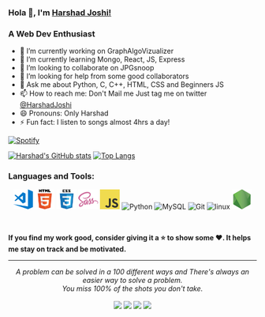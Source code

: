 ### Hola 👋, I'm [Harshad Joshi!](https://harshadjoshi01.github.io/HarshadIntrosite/)
### A Web Dev Enthusiast

- 🔭 I’m currently working on GraphAlgoVizualizer
- 🌱 I’m currently learning Mongo, React, JS, Express
- 👯 I’m looking to collaborate on JPGsnoop
- 🤔 I’m looking for help from some good collaborators
- 💬 Ask me about Python, C, C++, HTML, CSS and Beginners JS
- 📫 How to reach me: Don't Mail me Just tag me on twitter [@HarshadJoshi](https://twitter.com/Harshad93324665)
- 😄 Pronouns: Only Harshad
- ⚡ Fun fact: I listen to songs almost 4hrs a day!


[![Spotify](https://spotifyplayer.vercel.app//api/spotify)](https://open.spotify.com/user/31yx4zlgqsmnlj3n5zdwlkxevcze)

[![Harshad's GitHub stats](https://github-readme-stats.vercel.app/api?username=Harshadjoshi01&theme=dark&show_icons=true)](https://github.com/anuraghazra/github-readme-stats)  [![Top Langs](https://github-readme-stats.vercel.app/api/top-langs/?username=Harshadjoshi01&layout=compact&theme=dark)](https://github.com/anuraghazra/github-readme-stats)

### Languages and Tools:
<p align="center">
<img src="https://raw.githubusercontent.com/github/explore/80688e429a7d4ef2fca1e82350fe8e3517d3494d/topics/visual-studio-code/visual-studio-code.png" alt="VS" width="40" height="40"/>
<img src="https://raw.githubusercontent.com/github/explore/80688e429a7d4ef2fca1e82350fe8e3517d3494d/topics/html/html.png" alt="HTML" width="40" height="40"/>
<img src="https://raw.githubusercontent.com/github/explore/80688e429a7d4ef2fca1e82350fe8e3517d3494d/topics/css/css.png" alt="CSS" width="40" height="40"/>
<img src="https://raw.githubusercontent.com/github/explore/80688e429a7d4ef2fca1e82350fe8e3517d3494d/topics/sass/sass.png" alt="sass" width="40" height="40"/>
<img src="https://raw.githubusercontent.com/github/explore/80688e429a7d4ef2fca1e82350fe8e3517d3494d/topics/javascript/javascript.png" alt="JS" width="40" height="40"/>
<img title="Python" alt="Python" src="https://raw.githubusercontent.com/Thomas-George-T/Thomas-George-T/master/assets/python.svg" width="40" height="40" />
<img title="MySQL" alt="MySQL" src="https://raw.githubusercontent.com/Thomas-George-T/Thomas-George-T/master/assets/mysql.svg" width="40" height="40" />
<img title="Git" alt="Git" src="https://raw.githubusercontent.com/Thomas-George-T/Thomas-George-T/master/assets/git.svg" width="70" height="40" />
<img title="linux" alt="linux" src="https://raw.githubusercontent.com/Thomas-George-T/Thomas-George-T/master/assets/linux-tux.svg" width="40" />
<img title="Nodejs" alt="Node" src="https://raw.githubusercontent.com/github/explore/80688e429a7d4ef2fca1e82350fe8e3517d3494d/topics/nodejs/nodejs.png" height="40" width="40" />
</p>


[website]: https://harshadjoshi01.github.io/HarshadIntrosite/
[twitter]: https://twitter.com/Harshad93324665
[instagram]: https://www.instagram.com/harshadonly1/
[linkedin]: https://www.linkedin.com/in/harshad-joshi-ba6856192/
<br>
    
**If you find my work good, consider giving it a :star: to show some :heart:. It helps me stay on track and be motivated.**
<hr>

<p align="center">
   <i>A problem can be solved in a 100 different ways and There's always an easier way to solve a problem.</i>
   <br>
   <i>You miss 100% of the shots you don't take.</i>
   <br>
<br>
<a target="_blank" href="https://grcsdevelopersclub.tech/"><img src="https://img.shields.io/badge/-WEB-FF4088?style=for-the-badge&logo=Hugo&logoColor=white"></img></a>	
<a target="_blank" href="https://www.linkedin.com/in/harshad-joshi-ba6856192/"><img src="https://img.shields.io/badge/-LinkedIn-0077B5?style=for-the-badge&logo=Linkedin&logoColor=white"></img></a>
<a target="_blank" href="mailto:joshiharshad41@gmail.com"><img src="https://img.shields.io/badge/-Gmail-D14836?style=for-the-badge&logo=Gmail&logoColor=white"></img></a>
<a target="_blank" href="https://twitter.com/Harshad93324665"><img src="https://img.shields.io/badge/-Twitter-1DA1F2?style=for-the-badge&logo=Twitter&logoColor=white"></img></a>
<br>
</p>   
